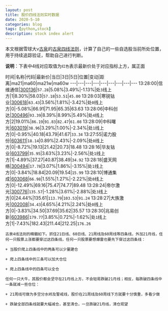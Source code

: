 ```yaml
---
layout: post
title: 股价四线法则实时数据
date: 2020-5-10
categories: blog
tags: [python,stock]
description: stock index alert
---
```



本文根据雪球大v[古泉](https://xueqiu.com/u/7148646888)的[古泉四线法则](https://xueqiu.com/7148646888/130498192)，计算了自己的一些自选股当前所处位置，用于持续追踪验证，帮助自己进行判断。

**说明**：下表中4线对应取值为`红色`表示最新价处于对应指标上方，属正面

时间|名称|代码|最新价|当日|3日|5日|位置|变动|距离|ma21|ma60|ma21w|ma60w
---|---|---|---|---|---|---|---|---
13:28:00|信维通信|[300136](https://xueqiu.com/S/SZ300136)|`57.28`|5.08%|3.49%|-1.13%|处`3`线上方|1|8.30%|58.03|`57.18`|`53.51`|`45.00`
13:28:03|寒锐钴业|[300618](https://xueqiu.com/S/SZ300618)|`63.43`|3.56%|1.81%|-3.42%|处`0`线上方|0|-5.08%|66.91|71.95|65.35|63.63
13:28:06|中科创达|[300496](https://xueqiu.com/S/SZ300496)|`93.39`|8.39%|8.99%|5.49%|处`4`线上方|2|19.01%|`86.19`|`91.83`|`82.47`|`61.08`
13:28:09|中科曙光|[603019](https://xueqiu.com/S/SH603019)|`38.96`|3.29%|1.00%|-2.34%|处`1`线上方|0|-0.95%|40.18|43.79|41.67|`33.34`
13:27:55|诺力股份|[603611](https://xueqiu.com/S/SH603611)|`18.14`|0.89%|2.43%|-2.09%|处`0`线上方|0|-8.72%|19.13|21.42|20.73|18.48
13:28:16|华友钴业|[603799](https://xueqiu.com/S/SH603799)|`35.95`|3.63%|3.23%|-2.56%|处`1`线上方|1|-4.89%|37.27|40.87|38.49|`34.92`
13:28:18|盛天网络|[300494](https://xueqiu.com/S/SZ300494)|`17.78`|3.07%|1.86%|-3.15%|处`1`线上方|0|-3.84%|18.84|20.09|19.54|`15.99`
13:28:10|博通集成|[603068](https://xueqiu.com/S/SH603068)|`66.98`|1.55%|1.27%|-2.22%|处`0`线上方|0|-12.49%|69.16|75.47|74.77|89.48
13:28:24|帝尔激光|[300776](https://xueqiu.com/S/SZ300776)|`135.57`|-1.28%|3.61%|-2.88%|处`3`线上方|0|24.44%|135.61|`113.79`|`103.53`|`91.24`
13:28:27|大族激光|[002008](https://xueqiu.com/S/SZ002008)|`34.43`|4.65%|4.21%|2.24%|处`0`线上方|0|-3.83%|34.50|37.69|35.62|35.57
13:28:30|兆易创新|[603986](https://xueqiu.com/S/SH603986)|`179.77`|3.85%|0.72%|-1.62%|处`1`线上方|1|-7.43%|182.43|211.44|212.25|`176.26`

```
古泉4线法则的精髓如下。抓住21日线、60日线、21周线及60周线等四条线，外加21月线，任何一只股票上涨都要穿过这四条线，任何一只股票要想爆雷也要先下穿过这四条线：

+ 当股价爬上四条线中的两条可以少量建仓

+ 爬上四条线中的三条可以加大仓位

+ 爬上四条线中的四条可以全仓

任何一只大牛，其股价都会坚守在21月线上方，不会轻易跌破21月线；相反，每跌破四条线中一条就减一些仓位：

+ 21周线可做为多空分水岭及警戒线，股价在21周线及60周线下方就要十分慎重，多看少做

+ 跌破全部四条线就要大幅减仓，甚至清仓，一旦跌破21月线，清仓观望
```